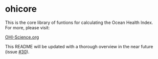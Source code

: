ohicore
=======

This is the core library of funtions for calculating the Ocean Health Index. For more, please visit:

[OHI-Science.org](http://ohi-science.org)

This README will be updated with a thorough overview in the near future (issue [#30](https://github.com/OHI-Science/ohicore/issues/30)).

